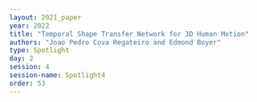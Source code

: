 ```yaml
---
layout: 2021_paper
year: 2022
title: "Temporal Shape Transfer Network for 3D Human Motion"
authors: "Joao Pedro Cova Regateiro and Edmond Boyer"
type: Spotlight
day: 2
session: 4
session-name: Spotlight4
order: 53
---
```

